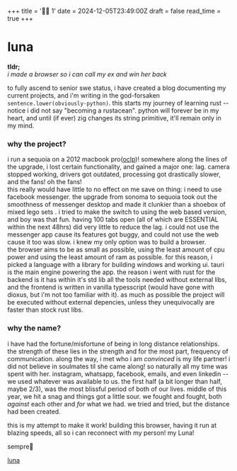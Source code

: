 +++
title = '🚀🌚 1'
date = 2024-12-05T23:49:00Z
draft = false
read_time = true
+++

# luna
**tldr;**  
*i made a browser so i can call my ex and win her back*  


to fully ascend to senior swe status, i have created a blog documenting my current projects, and i'm writing in the god-forsaken `sentence.lower(obviously-python)`. this starts my journey of learning rust --notice i did not say "becoming a rustacean". python will forever be in my heart, and until (if ever) zig changes its string primitive, it'll remain only in my mind.  
  
### why the project?
i run a sequoia on a 2012 macbook pro([oclp](https://dortania.github.io/OpenCore-Legacy-Patcher/))! somewhere along the lines of the upgrade, i lost certain functionality, and gained a major one: lag. camera stopped working, drivers got outdated, processing got drastically slower, and the fans! oh the fans!  
this really would have little to no effect on me save on thing: i need to use facebook messenger. the upgrade from sonoma to sequoia took out the smoothness of messenger desktop and made it clunkier than a shoebox of mixed lego sets <!-- Change up this sentence-->. i tried to make the switch to using the web based version, and boy was that fun. having 100 tabs open (all of which are ESSENTIAL within the next 48hrs) did very little to reduce the lag. i could not use the messenger app cause its features got buggy, and could not use the web cause it too was slow. i knew my only option was to build a browser.  
the browser aims to be as small as possible, using the least amount of cpu power and using the least amount of ram as possible. for this reason, i picked a language with a library for building windows and working ui. tauri is the main engine powering the app. the reason i went with rust for the backend is it has within it's std lib all the tools needed without external libs, and the frontend is written in vanilla typesscript (would have gone with dioxus, but i'm not too familiar with it). as much as possible the project will be executed without external depencies, unless they unequivocally are faster than stock rust libs.

### why the name?
i have had the fortune/misfortune of being in long distance relationships. the strength of these lies in the strength and for the most part, frequency of communication. along the way, i met who i am _convinced_ is my life partner! i did not believe in soulmates til she came along! so naturally all my time was spent with her. instagram, whatsapp, facebook, emails, and even linkedin --we used whatever was available to us. the first half (a bit longer than half, maybe 2/3), was the most blissful period of both of our lives. middle of this year, we hit a snag and things got a little sour. we fought and fought, both *against* each other and *for* what we had. we tried and tried, but the distance had been created.   

this is my attempt to make it work! building this browser, having it run at blazing speeds, all so i can reconnect with my person! my Luna!  

sempre💙

[luna](https://github.com/rbsco/luna)
<!-- In an alternate universe, this is the story of a man that would rather build a new browser than close old tabs -->
